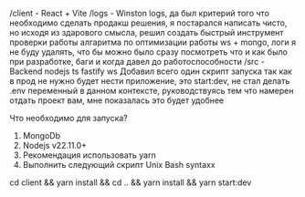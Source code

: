 

/client - React + Vite
/logs - Winston logs, да был критерий того что необходимо сделать продакш решения, я постарался написать чисто, но исходя из здарового смысла, решил создать быстрый инструмент проверки работы алгаритма по оптимизации работы ws + mongo, логи я не буду удалять, что бы можно было сразу посмотреть что и как было при разработке, баги и когда давел до работоспособности
/src - Backend nodejs ts fastify ws 
Добавил всего один скрипт запуска так как в прод не нужно будет нести приложение, это start:dev, не стал делать .env переменный в данном контексте, руководствуясь тем что намерен отдать проект вам, мне показалась это будет удобнее

Что необходимо для запуска?
1. MongoDb
2. Nodejs v22.11.0+
3. Рекомендация использовать yarn
4. Выполнить следующий скрипт Unix Bash syntaxx

cd client && yarn install && cd .. && yarn install && yarn start:dev

